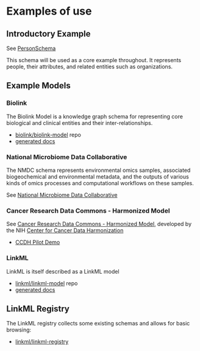 # Examples of use

## Introductory Example

See [PersonSchema](https://github.com/linkml/linkml/tree/main/examples/PersonSchema)

This schema will be used as a core example throughout. It represents
people, their attributes, and related entities such as
organizations.

## Example Models

### Biolink

The Biolink Model is a knowledge graph schema for representing core biological and clinical entities and their inter-relationships.

 * [biolink/biolink-model](https://github.com/biolink/biolink-model) repo
 * [generated docs](https://biolink.github.io/biolink-model/)

### National Microbiome Data Collaborative

The NMDC schema represents environmental omics samples, associated
biogeochemical and environmental metadata, and the outputs of various
kinds of omics processes and computational workflows on these samples.

See [National Microbiome Data Collaborative](https://github.com/microbiomedata/nmdc-schema)

### Cancer Research Data Commons - Harmonized Model

See [Cancer Research Data Commons - Harmonized Model](https://cancerdhc.github.io/ccdhmodel/), developed by the NIH [Center for Cancer Data Harmonization](https://harmonization.datacommons.cancer.gov/)

* [CCDH Pilot Demo](https://docs.google.com/presentation/d/1bw2iY7yoyCAGCKYu21fcSHo7rWXZgbeVac2joTShpPg/edit#slide=id.g6c52a2e8d8_0_177)

### LinkML

LinkML is itself described as a LinkML model

 * [linkml/linkml-model](https://github.com/linkml/linkml-model) repo
 * [generated docs](https://linkml.io/linkml-model/docs/)

## LinkML Registry

The LinkML registry collects some existing schemas and allows for basic browsing:

 * [linkml/linkml-registry](https://linkml.io/linkml-registry/registry/)
